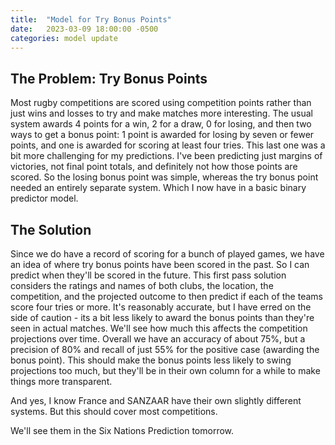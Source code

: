 ```yaml
---
title:  "Model for Try Bonus Points"
date:   2023-03-09 18:00:00 -0500
categories: model update
---
```


## The Problem: Try Bonus Points
Most rugby competitions are scored using competition points rather than just wins and losses to try and make matches more interesting. The usual system awards 4 points for a win, 2 for a draw, 0 for losing, and then two ways to get a bonus point: 1 point is awarded for losing by seven or fewer points, and one is awarded for scoring at least four tries. This last one was a bit more challenging for my predictions. I've been predicting just margins of victories, not final point totals, and definitely not how those points are scored. So the losing bonus point was simple, whereas the try bonus point needed an entirely separate system. Which I now have in a basic binary predictor model.

## The Solution
Since we do have a record of scoring for a bunch of played games, we have an idea of where try bonus points have been scored in the past. So I can predict when they'll be scored in the future. This first pass solution considers the ratings and names of both clubs, the location, the competition, and the projected outcome to then predict if each of the teams score four tries or more. It's reasonably accurate, but I have erred on the side of caution - its a bit less likely to award the bonus points than they're seen in actual matches. We'll see how much this affects the competition projections over time. 
Overall we have an accuracy of about 75%, but a precision of 80% and recall of just 55% for the positive case (awarding the bonus point). This should make the bonus points less likely to swing projections too much, but they'll be in their own column for a while to make things more transparent.

And yes, I know France and SANZAAR have their own slightly different systems. But this should cover most competitions.

We'll see them in the Six Nations Prediction tomorrow.